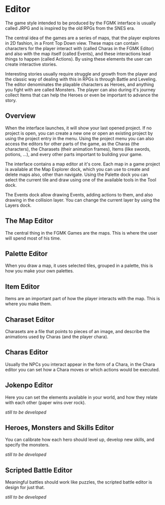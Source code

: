 # Editor
The game style intended to be produced by the FGMK interface is usually called
JRPG and is inspired by the old RPGs from the SNES era.

The central idea of the games are a series of maps, that the player explores
in 2D fashion, in a Front Top Down view. These maps can contain characters for
the player interact with (called Charas in the FGMK Editor) and also with the
map itself (called Events), and these interactions lead things to happen
(called Actions). By using these elements the user can create interactive
stories.

Interesting stories usually require struggle and growth from the player and
the classic way of dealing with this in RPGs is through Battle and Leveling.
The editor denominates the playable characters as Heroes, and anything you
fight with are called Monsters. The player can also during it's journey
collect Items that can help the Heroes or even be important to advance the
story.

## Overview
When the interface launches, it will show your last opened project. If no
project is open, you can create a new one or open an existing project by using
the project entry in the menu. Using the project menu you can also access the
editors for other parts of the game, as the Charas (the characters), the
Charasets (their animation frames), Items (like swords, potions, ...), and
every other parts important to building your game.

The interface contains a map editor at it's core. Each map in a game project
is available at the Map Explorer dock, which you can use to create and delete
maps also, other than navigate. Using the Palette dock you can select the
current tile and draw using one of the available tools in the Tool dock.

The Events dock allow drawing Events, adding actions to them, and also drawing
in the collision layer. You can change the current layer by using the Layers
dock.

## The Map Editor
The central thing in the FGMK Games are the maps. This is where the user will
spend most of his time.

## Palette Editor
When you draw a map, it uses selected tiles, grouped in a palette, this is how
you make your own palettes.

## Item Editor
Items are an important part of how the player interacts with the map. This is
where you make them.

## Charaset Editor
Charasets are a file that points to pieces of an image, and describe the
animations used by Charas (and the player chara).

## Charas Editor
Usually the NPCs you interact appear in the form of a Chara, in the Chara editor
you can set how a Chara moves or which actions would be executed.

## Jokenpo Editor
Here you can set the elements available in your world, and how they relate with
each other (paper wins over rock).

*still to be developed*

## Heroes, Monsters and Skills Editor
You can calibrate how each hero should level up, develop new skills, and specify
the monsters.

*still to be developed*

## Scripted Battle Editor
Meaningful battles should work like puzzles, the scripted battle editor is
design for just that.

*still to be developed*
